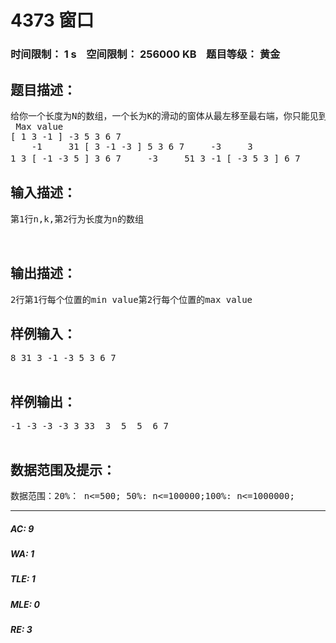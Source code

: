 # 4373 窗口   
### 时间限制： 1 s&nbsp;&nbsp;&nbsp;&nbsp;空间限制： 256000 KB&nbsp;&nbsp;&nbsp;&nbsp;题目等级： 黄金  
## 题目描述：  

<pre>
给你一个长度为N的数组，一个长为K的滑动的窗体从最左移至最右端，你只能见到窗口的K个数，每次窗体向右移动一位，如下表：Window positionMin value  
 Max value  
[ 1 3 -1 ] -3 5 3 6 7   
    -1     31 [ 3 -1 -3 ] 5 3 6 7     -3     3  
1 3 [ -1 -3 5 ] 3 6 7     -3     51 3 -1 [ -3 5 3 ] 6 7     -3     51 3 -1 -3 [ 5 3 6 ] 7    3     61 3 -1 -3 5 [ 3 6 7 ]    3     7你的任务是找出窗口在各位置时的max value, min value.
</pre>
  
  
## 输入描述：  

<pre>
第1行n,k,第2行为长度为n的数组  
  

</pre>
  
  
## 输出描述：  

<pre>
2行第1行每个位置的min value第2行每个位置的max value
</pre>
  
  
## 样例输入：  

<pre>
8 31 3 -1 -3 5 3 6 7  

</pre>
  
  
## 样例输出：  

<pre>
-1 -3 -3 -3 3 33  3  5  5  6 7  

</pre>
  
  
## 数据范围及提示：  

<pre>
数据范围：20%： n<=500; 50%: n<=100000;100%: n<=1000000;
</pre>
  
  
***  

##### AC: 9  
##### WA: 1  
##### TLE: 1  
##### MLE: 0  
##### RE: 3  
